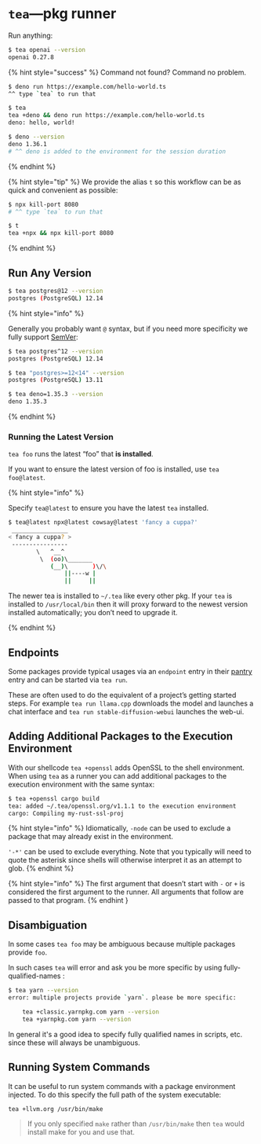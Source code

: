 # `tea`—pkg runner

Run anything:

```sh
$ tea openai --version
openai 0.27.8
```

{% hint style="success" %}
Command not found? Command no problem.

```sh
$ deno run https://example.com/hello-world.ts
^^ type `tea` to run that

$ tea
tea +deno && deno run https://example.com/hello-world.ts
deno: hello, world!

$ deno --version
deno 1.36.1
# ^^ deno is added to the environment for the session duration
```

{% endhint %}

{% hint style="tip" %}
We provide the alias `t` so this workflow can be as quick and convenient
as possible:

```sh
$ npx kill-port 8080
# ^^ type `tea` to run that

$ t
tea +npx && npx kill-port 8080
```

{% endhint %}


## Run Any Version

```sh
$ tea postgres@12 --version
postgres (PostgreSQL) 12.14
```

{% hint style="info" %}

Generally you probably want `@` syntax, but if you need more specificity we
fully support [SemVer]:

```sh
$ tea postgres^12 --version
postgres (PostgreSQL) 12.14

$ tea "postgres>=12<14" --version
postgres (PostgreSQL) 13.11

$ tea deno=1.35.3 --version
deno 1.35.3
```

{% endhint %}

### Running the Latest Version

`tea foo` runs the latest “foo” that **is installed**.

If you want to ensure the latest version of foo is installed, use
`tea foo@latest`.

{% hint style="info" %}

Specify `tea@latest` to ensure you have the latest `tea` installed.

```sh
$ tea@latest npx@latest cowsay@latest 'fancy a cuppa?'
 ________________
< fancy a cuppa? >
 ----------------
        \   ^__^
         \  (oo)\_______
            (__)\       )\/\
                ||----w |
                ||     ||
```

The newer tea is installed to `~/.tea` like every other pkg. If your `tea` is
installed to `/usr/local/bin` then it will proxy forward to the newest version
installed automatically; you don’t need to upgrade it.

{% endhint %}


## Endpoints

Some packages provide typical usages via an `endpoint` entry in their [pantry]
entry and can be started via `tea run`.

These are often used to do the equivalent of a project’s getting
started steps. For example `tea run llama.cpp` downloads the model and launches a
chat interface and `tea run stable-diffusion-webui` launches the web-ui.


## Adding Additional Packages to the Execution Environment

With our shellcode `tea +openssl` adds OpenSSL to the shell environment.
When using `tea` as a runner you can add additional packages to the execution
environment with the same syntax:

```sh
$ tea +openssl cargo build
tea: added ~/.tea/openssl.org/v1.1.1 to the execution environment
cargo: Compiling my-rust-ssl-proj
```

{% hint style="info" %}
Idiomatically, `-node` can be used to exclude a package that may already
exist in the environment.

`'-*'` can be used to exclude everything. Note that you typically will need
to quote the asterisk since shells will otherwise interpret it as an attempt
to glob.
{% endhint %}

{% hint style="info" %}
The first argument that doesn’t start with `-` or `+` is considered the
first argument to the runner. All arguments that follow are passed to that
program.
{% endhint }


## Disambiguation

In some cases `tea foo` may be ambiguous because multiple packages provide
`foo`.

In such cases `tea` will error and ask you be more specific by using
fully-qualified-names :

```sh
$ tea yarn --version
error: multiple projects provide `yarn`. please be more specific:

    tea +classic.yarnpkg.com yarn --version
    tea +yarnpkg.com yarn --version
```

In general it's a good idea to specify fully qualified names in
scripts, etc. since these will always be unambiguous.


## Running System Commands

It can be useful to run system commands with a package environment injected.
To do this specify the full path of the system executable:

```sh
tea +llvm.org /usr/bin/make
```

> If you only specified `make` rather than `/usr/bin/make` then `tea` would
> install make for you and use that.


[SemVer]: https://devhints.io/semver
[pantry]: pantry.md
